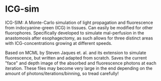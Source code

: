 # ICG-sim
ICG-SIM: A Monte-Carlo simulation of light propagation and fluorescence from  indocyanine-green (ICG) in tissues. Can easily be modified for other fluorophores. Specifically developed to simulate mal-perfusion in the anastomosis after esophagectomy, as such allows for three distinct areas with ICG-concentrations growing at different speeds.

Based on MCML by Steven Jaques et. al. and its extension to simulate 
fluorescence, but written and adapted from scratch. 
Saves the current "face" and depth image of the absorbed and fluorescence 
photons at each iteration. These files may become very large in the end 
depending on the amount of photons/iterations/binning, so tread 
carefully! 
